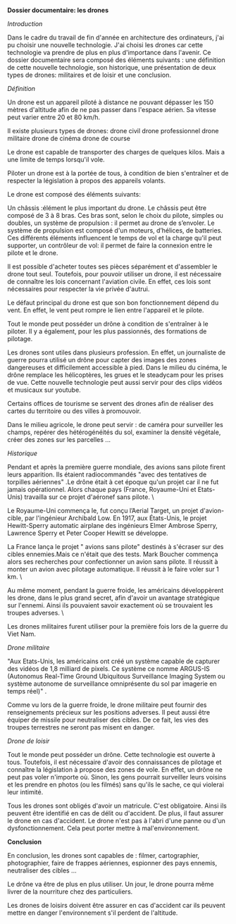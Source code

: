 **Dossier documentaire: les drones**


*Introduction*

Dans le cadre du travail de fin d'année en architecture des ordinateurs, j'ai pu choisir une nouvelle technologie. J'ai choisi les drones car cette technologie va prendre de plus en plus d'importance dans l'avenir. Ce dossier documentaire sera composé des éléments suivants : une définition de cette nouvelle technologie, son historique, une présentation de deux types de drones: militaires et de loisir et une conclusion.

*Définition*

Un drone est un appareil piloté à distance ne pouvant dépasser les 150 mètres d'altitude afin de ne pas passer dans l'espace aérien. Sa vitesse peut varier entre 20 et 80 km/h.

Il existe plusieurs types de drones: 
drone civil
drone professionnel
drone militaire
drone de cinéma
drone de course


Le drone est capable de transporter des charges de quelques kilos. Mais a une limite de temps lorsqu'il vole. 

Piloter un drone est à la portée de tous, à condition de bien s'entraîner et de respecter la législation à propos des appareils volants.

Le drone est composé des éléments suivants:

Un châssis :élément le plus important du drone. Le châssis peut être composé de 3 à 8 bras.  Ces bras sont, selon le choix du pilote, simples ou doubles,
un système de propulsion : il permet au drone de s’envoler. Le système de propulsion est composé d'un moteurs, d’hélices, de batteries. Ces différents éléments influencent le temps de vol et la charge qu'il peut supporter,
un contrôleur de vol: il permet de faire la connexion entre le pilote et le drone. 


Il est possible d'acheter toutes ses pièces séparément et d'assembler le drone tout seul.  Toutefois, pour pouvoir utiliser un drone, il est nécessaire de connaître les lois concernant l'aviation civile. En effet, ces lois sont nécessaires pour respecter la vie privée d'autrui.

Le défaut principal du drone est que son bon fonctionnement dépend du vent. En effet, le vent peut rompre le lien entre l'appareil et le pilote.

Tout le monde peut posséder un drône à condition de s'entraîner à le piloter. Il y a également, pour les plus  passionnés, des formations de pilotage.

Les drones sont utiles dans plusieurs profession. En effet, un journaliste de guerre pourra utilisé un drône pour capter des images des zones dangereuses et difficilement accessible à pied.  Dans le milieu du cinéma, le drône remplace les hélicoptères, les grues et le steadycam pour les prises de vue. Cette nouvelle technologie peut aussi servir pour des clips vidéos et musicaux sur youtube. 

Certains offices de tourisme se servent des drones afin de réaliser des cartes du territoire ou des villes à promouvoir. 

Dans le milieu agricole, le drone peut servir : de caméra pour surveiller les champs, repérer des hétérogénéités du sol, examiner la densité végétale, créer des zones sur les parcelles ... 

*Historique*

Pendant et après la première guerre mondiale, des avions sans pilote firent leurs apparition. Ils étaient radiocommandés "avec des tentatives de torpilles aériennes" .Le drône était à cet époque qu'un projet car il ne fut jamais opérationnel. Alors chaque pays (France, Royaume-Uni et Etats-Unis) travailla sur ce projet  d'aéronef sans pilote. \\

Le Royaume-Uni commença le, fut conçu l’Aerial Target, un projet d'avion-cible, par l'ingénieur Archibald Low. En 1917, aux États-Unis, le projet Hewitt-Sperry automatic airplane des ingénieurs Elmer Ambrose Sperry, Lawrence Sperry et Peter Cooper Hewitt se développe.

La France lança le projet " avions sans pilote" destinés à s'écraser sur des cibles ennemies.Mais ce n'était que des tests. Mark Boucher commença alors ses recherches pour confectionner un avion sans pilote. Il réussit à monter un avion avec pilotage automatique. Il réussit à le faire voler sur 1 km.  \\

Au même moment, pendant la guerre froide, les américains développèrent les drone, dans le plus grand secret, afin d'avoir un avantage stratégique sur l'ennemi. Ainsi ils pouvaient savoir exactement où se trouvaient les troupes adverses. \\

Les drones militaires furent utiliser pour la première fois lors de la guerre du Viet Nam.

*Drone militaire* 

"Aux Etats-Unis, les américains ont créé un système capable de capturer des vidéos de 1,8 milliard de pixels. Ce système ce nomme ARGUS-IS (Autonomus Real-Time Ground Ubiquitous Surveillance Imaging System ou système autonome de surveillance omniprésente du sol par imagerie en temps réel)" .

Comme vu lors de la guerre froide, le drone militaire peut fournir des renseignements précieux sur les positions adverses. Il peut aussi être équiper de missile pour neutraliser des cibles. De ce fait, les vies des troupes terrestres ne seront pas misent en danger.

*Drone de loisir*

Tout le monde peut posséder un drône. Cette technologie est ouverte à tous. Toutefois, il est nécessaire d'avoir des connaissances de pilotage et connaître la législation à propose des zones de vole. En effet, un drône ne peut pas voler n'importe où. Sinon, les gens pourrait surveiller leurs voisins et les prendre en photos (ou les filmés) sans qu'ils le sache, ce qui violerai leur intimité. 

Tous les drones sont obligés d'avoir un matricule. C'est obligatoire. Ainsi ils peuvent être identifié en cas de délit ou d'accident. De plus, il faut assurer le drone en cas d'accident. Le drone n'est pas à l'abri d'une panne ou d'un dysfonctionnement. Cela peut porter mettre à mal'environnement. 

**Conclusion**

En conclusion, les drones sont capables de : filmer, cartographier, photographier, faire de frappes aériennes, espionner des pays ennemis, neutraliser des cibles ... 

Le drône va être de plus en plus utiliser. Un jour, le drone pourra même livrer de la nourriture chez des particuliers. 

Les drones de loisirs doivent être assurer en cas d'accident car ils peuvent mettre en danger l'environnement s'il perdent de l'altitude.
